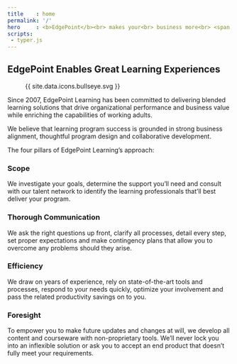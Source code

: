 ```yaml
---
title    : home
permalink: '/'
hero     : <b>EdgePoint</b><br> makes your<br> business more<br> <span id='typed'>productive</span>.
scripts:
 - typer.js
---
```

## EdgePoint Enables Great Learning Experiences

<figure class="featuredIcon">{{ site.data.icons.bullseye.svg }}</figure>

Since 2007, EdgePoint Learning has been committed to delivering blended learning solutions that drive organizational performance and business value while enriching the capabilities of working adults.

We believe that learning program success is grounded in strong business alignment, thoughtful program design and collaborative development.

The four pillars of EdgePoint Learning’s approach:

### Scope
We investigate your goals, determine the support you’ll need and consult with our talent network to identify the learning professionals that’ll best deliver your program.

### Thorough Communication
We ask the right questions up front, clarify all processes, detail every step, set proper expectations and make contingency plans that allow you to overcome any problems should they arise.

### Efficiency
We draw on years of experience, rely on state-of-the-art tools and processes, respond to your needs quickly, optimize your involvement and pass the related productivity savings on to you.

### Foresight
To empower you to make future updates and changes at will, we develop all content and courseware with non-proprietary tools. We’ll never lock you into an inflexible solution or ask you to accept an end product that doesn’t fully meet your requirements.
